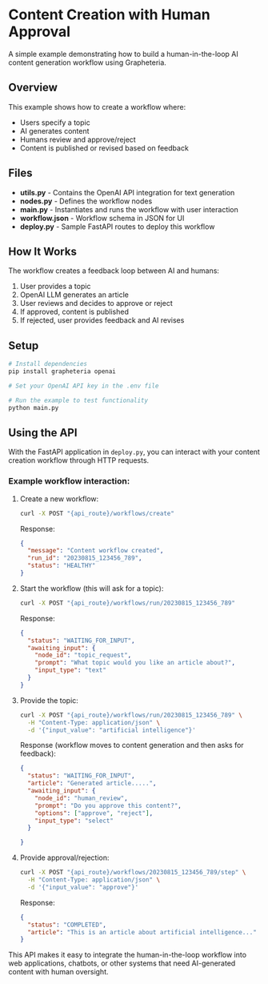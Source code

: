 
# Content Creation with Human Approval

A simple example demonstrating how to build a human-in-the-loop AI content generation workflow using Grapheteria.

## Overview

This example shows how to create a workflow where:
- Users specify a topic
- AI generates content
- Humans review and approve/reject
- Content is published or revised based on feedback

## Files

- **utils.py** - Contains the OpenAI API integration for text generation
- **nodes.py** - Defines the workflow nodes
- **main.py** - Instantiates and runs the workflow with user interaction
- **workflow.json** - Workflow schema in JSON for UI
- **deploy.py** - Sample FastAPI routes to deploy this workflow

## How It Works

The workflow creates a feedback loop between AI and humans:

1. User provides a topic
2. OpenAI LLM generates an article
3. User reviews and decides to approve or reject
4. If approved, content is published
5. If rejected, user provides feedback and AI revises

## Setup

```bash
# Install dependencies
pip install grapheteria openai

# Set your OpenAI API key in the .env file

# Run the example to test functionality 
python main.py
```

## Using the API

With the FastAPI application in `deploy.py`, you can interact with your content creation workflow through HTTP requests.

### Example workflow interaction:

1. Create a new workflow:
   ```bash
   curl -X POST "{api_route}/workflows/create"
   ```
   Response:
   ```json
   {
     "message": "Content workflow created",
     "run_id": "20230815_123456_789",
     "status": "HEALTHY"
   }
   ```

2. Start the workflow (this will ask for a topic):
   ```bash
   curl -X POST "{api_route}/workflows/run/20230815_123456_789"
   ```
   Response:
   ```json
   {
     "status": "WAITING_FOR_INPUT",
     "awaiting_input": {
       "node_id": "topic_request",
       "prompt": "What topic would you like an article about?",
       "input_type": "text"
     }
   }
   ```

3. Provide the topic:
   ```bash
   curl -X POST "{api_route}/workflows/run/20230815_123456_789" \
     -H "Content-Type: application/json" \
     -d '{"input_value": "artificial intelligence"}'
   ```
   Response (workflow moves to content generation and then asks for feedback):
   ```json
   {
     "status": "WAITING_FOR_INPUT",
     "article": "Generated article.....",
     "awaiting_input": {
       "node_id": "human_review",
       "prompt": "Do you approve this content?",
       "options": ["approve", "reject"],
       "input_type": "select"
     }

   }
   ```

4. Provide approval/rejection:
   ```bash
   curl -X POST "{api_route}/workflows/20230815_123456_789/step" \
     -H "Content-Type: application/json" \
     -d '{"input_value": "approve"}'
   ```
   Response:
   ```json
   {
     "status": "COMPLETED",
     "article": "This is an article about artificial intelligence..."
   }
   ```

This API makes it easy to integrate the human-in-the-loop workflow into web applications, chatbots, or other systems that need AI-generated content with human oversight.



